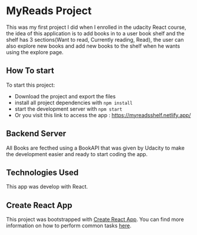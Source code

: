 # MyReads Project

This was my first project I did when I enrolled in the udacity React course, the idea of this application is to add books in to a user book shelf and the shelf has 3 sections(Want to read, Currently reading, Read), the user can also explore new books and add new books to the shelf when he wants using the explore page. 

## How To start

To start this project:

* Download the project and export the files
* install all project dependencies with `npm install`
* start the development server with `npm start`
* Or you visit this link to access the app : https://myreadsshelf.netlify.app/

## Backend Server

All Books are fecthed using a BookAPI that was given by Udacity to make the development easier and ready to start coding the app.

## Technologies Used

This app was develop with React.


## Create React App

This project was bootstrapped with [Create React App](https://github.com/facebookincubator/create-react-app). You can find more information on how to perform common tasks [here](https://github.com/facebookincubator/create-react-app/blob/master/packages/react-scripts/template/README.md).

